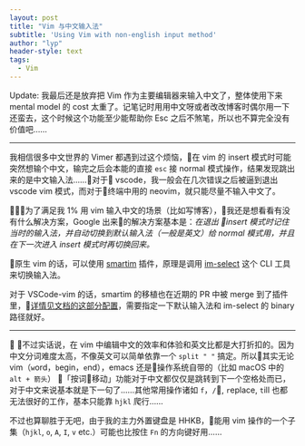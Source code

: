 ```yaml
---
layout: post
title: "Vim 与中文输入法"
subtitle: 'Using Vim with non-english input method'
author: "lyp"
header-style: text
tags:
  - Vim
---
```


Update: 我最后还是放弃把 Vim 作为主要编辑器来输入中文了，整体使用下来 mental model 的 cost 太重了。记笔记时用用中文呀或者改改博客时偶尔用一下还蛮去，这个时候这个功能至少能帮助你 Esc 之后不煞笔，所以也不算完全没有价值吧……

---

我相信很多中文世界的 Vimer 都遇到过这个烦恼，在 vim 的 insert 模式时可能突然想输个中文，输完之后会本能的直接 `esc` 接 normal 模式操作，结果发现跳出来的是中文输入法……对于 vscode，我一般会在几次错误之后被逼到退出 vscode vim 模式，而对于终端中用的 neovim，就只能尽量不输入中文了。

为了满足我 1% 用 vim 输入中文的场景（比如写博客），我还是想看看有没有什么解决方案，Google 出来的解决方案基本是：*在退出 insert 模式时记住当时的输入法，并自动切换到默认输入法（一般是英文）给 normal 模式用，并且在下一次进入 insert 模式时再切换回来。*

原生 vim 的话，可以使用 [smartim](https://github.com/ybian/smartim) 插件，原理是调用 [im-select](https://github.com/daipeihust/im-select) 这个 CLI 工具来切换输入法。

对于 VSCode-vim 的话，smartim 的移植也在近期的 PR 中被 merge 到了插件里，[详情见文档的这部分配置]( https://github.com/VSCodeVim/Vim#use-im-select)，需要指定一下默认输入法和 im-select 的 binary 路径就好。

---

不过实话说，在 vim 中编辑中文的效率和体验和英文比都是大打折扣的。因为中文分词难度太高，不像英文可以简单依靠一个 `split " "` 搞定。所以其实无论 vim（`w`ord，`b`egin，`e`nd），emacs 还是操作系统自带的（比如 macOS 中的 `alt + 箭头`） 「按词移动」功能对于中文都仅仅是跳转到下一个空格处而已，对于中文来说基本就是下一句了……其他常用操作诸如 `f`，`/`, `r`eplace, `t`ill 也都无法很好的工作，基本只能靠 `hjkl` 爬行……

不过也算聊胜于无吧，由于我的主力外置键盘是 HHKB，能用 vim 操作的一个子集（`hjkl`, `o`, `A`, `I`, `v` etc.）可能也比按住 `Fn` 的方向键好用……
